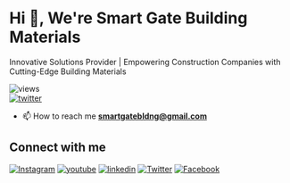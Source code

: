 # Hi 👋, We're Smart Gate Building Materials

Innovative Solutions Provider | Empowering Construction Companies with Cutting-Edge Building Materials

![views](https://komarev.com/ghpvc/?username=smart-gate-24&label=Profile%20views&color=0e75b6&style=flat)\
[![twitter](https://img.shields.io/twitter/follow/smartgatebldng?logo=twitter&style=for-the-badge)](https://twitter.com/smartgatebldng)

- 📫 How to reach me **smartgatebldng@gmail.com**

## Connect with me

[![Instagram](https://icons.iconarchive.com/icons/pictogrammers/material/32/instagram-icon.png)](https://instagram.com/smart_gate_bldng_materials)
[![youtube](https://icons.iconarchive.com/icons/dakirby309/simply-styled/32/YouTube-icon.png)](https://www.youtube.com/c/https://www.youtube.com/channel/ucij2kcjmvo5lg-fnie5jd9q)
[![linkedin](https://icons.iconarchive.com/icons/yootheme/social-bookmark/32/social-linkedin-box-blue-icon.png)](https://linkedin.com/in/smart-gate-building-materials-tr-llc-sp)
[![Twitter](https://icons.iconarchive.com/icons/yootheme/social-bookmark/32/social-twitter-box-blue-icon.png)](https://twitter.com/smartgatebldng)
[![Facebook](https://icons.iconarchive.com/icons/yootheme/social-bookmark/32/social-facebook-box-blue-icon.png)](https://facebook.com/smart.gate.bldng.materials)
